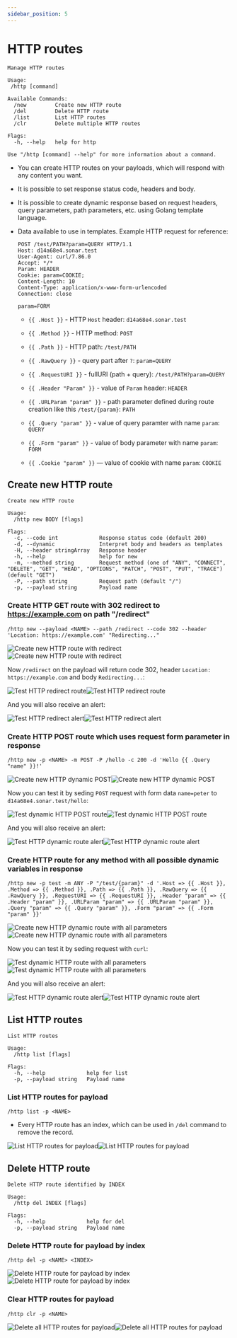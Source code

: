 ```yaml
---
sidebar_position: 5
---
```


# HTTP routes

```
Manage HTTP routes

Usage:
 /http [command]

Available Commands:
  /new         Create new HTTP route
  /del         Delete HTTP route
  /list        List HTTP routes
  /clr         Delete multiple HTTP routes

Flags:
  -h, --help   help for http

Use "/http [command] --help" for more information about a command.
```

- You can create HTTP routes on your payloads, which will respond with any content you want.
- It is possible to set response status code, headers and body.
- It is possible to create dynamic response based on request headers, query parameters, path
parameters, etc. using Golang template language.
- Data available to use in templates. Example HTTP request for reference:

	```http
	POST /test/PATH?param=QUERY HTTP/1.1
	Host: d14a68e4.sonar.test 
	User-Agent: curl/7.86.0
	Accept: */*
	Param: HEADER
	Cookie: param=COOKIE;
	Content-Length: 10
	Content-Type: application/x-www-form-urlencoded
	Connection: close

	param=FORM
	```

	- `{{ .Host }}` - HTTP `Host` header: `d14a68e4.sonar.test`

	- `{{ .Method }}` - HTTP method: `POST`

	- `{{ .Path }}` - HTTP path: `/test/PATH`
	- `{{ .RawQuery }}` - query part after `?`: `param=QUERY`
	- `{{ .RequestURI }}` - fullURI (path + query): `/test/PATH?param=QUERY`
	- `{{ .Header "Param" }}` - value of `Param` header: `HEADER`
	- `{{ .URLParam "param" }}` - path parameter defined during route creation like
	this `/test/{param}`: `PATH`
	- `{{ .Query "param" }}` - value of query paramter with name `param`:  `QUERY`
	- `{{ .Form "param" }}` - value of body parameter with name `param`: `FORM`
	- `{{ .Cookie "param" }}` — value of cookie with name `param`: `COOKIE`

## Create new HTTP route

```
Create new HTTP route

Usage:
  /http new BODY [flags]

Flags:
  -c, --code int             Response status code (default 200)
  -d, --dynamic              Interpret body and headers as templates
  -H, --header stringArray   Response header
  -h, --help                 help for new
  -m, --method string        Request method (one of "ANY", "CONNECT", "DELETE", "GET", "HEAD", "OPTIONS", "PATCH", "POST", "PUT", "TRACE") (default "GET")
  -P, --path string          Request path (default "/")
  -p, --payload string       Payload name
```

### Create HTTP GET route with 302 redirect to https://example.com on path "/redirect"

```
/http new --payload <NAME> --path /redirect --code 302 --header 'Location: https://example.com' "Redirecting..."
```

![Create new HTTP route with redirect](../assets/http_new_redirect_telegram_dark.png#gh-dark-mode-only)![Create new HTTP route with redirect](../assets/http_new_redirect_telegram_light.png#gh-light-mode-only)

Now `/redirect` on the payload will return code 302, header `Location: https://example.com` and body `Redirecting...`:

![Test HTTP redirect route](../assets/http_test_redirect_dark.png#gh-dark-mode-only)![Test HTTP redirect route](../assets/http_test_redirect_light.png#gh-light-mode-only)

And you will also receive an alert:

![Test HTTP redirect alert](../assets/http_test_alert_redirect_telegram_dark.png#gh-dark-mode-only)![Test HTTP redirect alert](../assets/http_test_alert_redirect_telegram_light.png#gh-light-mode-only)

### Create HTTP POST route which uses request form parameter in response

```
/http new -p <NAME> -m POST -P /hello -c 200 -d 'Hello {{ .Query "name" }}!'
```

![Create new HTTP dynamic POST](../assets/http_new_dynamic_telegram_dark.png#gh-dark-mode-only)![Create new HTTP dynamic POST](../assets/http_new_dynamic_telegram_light.png#gh-light-mode-only)

Now you can test it by seding `POST` request with form data `name=peter` to `d14a68e4.sonar.test/hello`:

![Test dynamic HTTP POST route](../assets/http_test_dynamic_dark.png#gh-dark-mode-only)![Test dynamic HTTP POST route](../assets/http_test_dynamic_light.png#gh-light-mode-only)

And you will also receive an alert:

![Test HTTP dynamic route alert](../assets/http_test_alert_dynamic_telegram_dark.png#gh-dark-mode-only)![Test HTTP dynamic route alert](../assets/http_test_alert_dynamic_telegram_light.png#gh-light-mode-only)

### Create HTTP route for any method with all possible dynamic variables in response

```
/http new -p test -m ANY -P "/test/{param}" -d '.Host => {{ .Host }}, .Method => {{ .Method }}, .Path => {{ .Path }}, .RawQuery => {{ .RawQuery }}, .RequestURI => {{ .RequestURI }}, .Header "param" => {{ .Header "param" }}, .URLParam "param" => {{ .URLParam "param" }}, .Query "param" => {{ .Query "param" }}, .Form "param" => {{ .Form "param" }}'
```

![Create new HTTP dynamic route with all parameters](../assets/http_new_dynamic_all_telegram_dark.png#gh-dark-mode-only)![Create new HTTP dynamic route with all parameters](../assets/http_new_dynamic_all_telegram_light.png#gh-light-mode-only)

Now you can test it by seding request with `curl`:

![Test dynamic HTTP route with all parameters](../assets/http_test_dynamic_all_dark.png#gh-dark-mode-only)![Test dynamic HTTP route with all parameters](../assets/http_test_dynamic_all_light.png#gh-light-mode-only)

And you will also receive an alert:

![Test HTTP dynamic route alert](../assets/http_test_alert_dynamic_all_telegram_dark.png#gh-dark-mode-only)![Test HTTP dynamic route alert](../assets/http_test_alert_dynamic_all_telegram_light.png#gh-light-mode-only)

## List HTTP routes

```
List HTTP routes

Usage:
  /http list [flags]

Flags:
  -h, --help             help for list
  -p, --payload string   Payload name
```

### List HTTP routes for payload

```
/http list -p <NAME>
```

- Every HTTP route has an index, which can be used in `/del` command to remove the record.

![List HTTP routes for payload](../assets/http_list_telegram_dark.png#gh-dark-mode-only)![List HTTP routes for payload](../assets/http_list_telegram_light.png#gh-light-mode-only)

## Delete HTTP route

```
Delete HTTP route identified by INDEX

Usage:
  /http del INDEX [flags]

Flags:
  -h, --help             help for del
  -p, --payload string   Payload name
```

### Delete HTTP route for payload by index

```
/http del -p <NAME> <INDEX>
```

![Delete HTTP route for payload by index](../assets/http_del_telegram_dark.png#gh-dark-mode-only)![Delete HTTP route for payload by index](../assets/http_del_telegram_light.png#gh-light-mode-only)

### Clear HTTP routes for payload

```
/http clr -p <NAME>
```

![Delete all HTTP routes for payload](../assets/http_clear_telegram_dark.png#gh-dark-mode-only)![Delete all HTTP routes for payload](../assets/http_clear_telegram_light.png#gh-light-mode-only)
